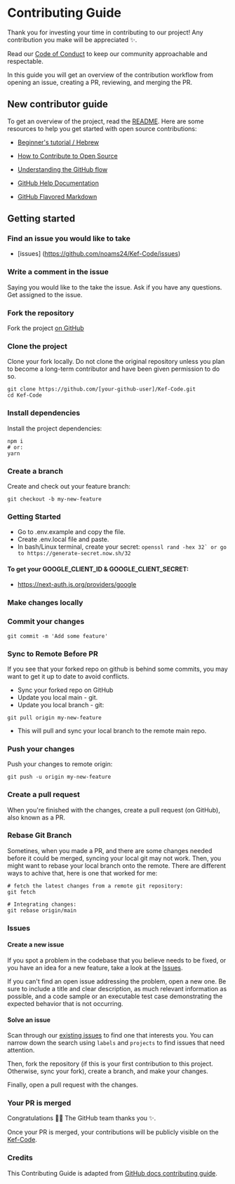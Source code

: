 # Contributing Guide

Thank you for investing your time in contributing to our project! Any contribution you make will be appreciated :sparkles:.

Read our [Code of Conduct](./CODE_OF_CONDUCT.md) to keep our community approachable and respectable.

In this guide you will get an overview of the contribution workflow from opening an issue, creating a PR, reviewing, and merging the PR.

## New contributor guide

To get an overview of the project, read the [README](README.md). Here are some resources to help you get started with open source contributions:

- [Beginner's tutorial / Hebrew](https://www.youtube.com/watch?v=IVNxfbHNHZk)
- [How to Contribute to Open Source](https://opensource.guide/how-to-contribute/)
- [Understanding the GitHub flow](https://guides.github.com/introduction/flow/)

- [GitHub Help Documentation](https://help.github.com/)
- [GitHub Flavored Markdown](https://guides.github.com/features/mastering-markdown/)

## Getting started

### Find an issue you would like to take

- [issues] (https://github.com/noams24/Kef-Code/issues)

### Write a comment in the issue

Saying you would like to the take the issue. Ask if you have any questions. Get assigned to the issue.

### Fork the repository

Fork the project [on GitHub](https://github.com/noams24/Kef-Code)

### Clone the project

Clone your fork locally. Do not clone the original repository unless you plan to become a long-term contributor and have been given permission to do so.

```shell
git clone https://github.com/[your-github-user]/Kef-Code.git
cd Kef-Code
```

### Install dependencies

Install the project dependencies:

```shell
npm i
# or:
yarn
```

### Create a branch

Create and check out your feature branch:

```shell
git checkout -b my-new-feature
```

### Getting Started

- Go to .env.example and copy the file.
- Create .env.local file and paste.
- In bash/Linux terminal, create your secret: ``openssl rand -hex 32` or go to https://generate-secret.now.sh/32``

#### To get your GOOGLE_CLIENT_ID & GOOGLE_CLIENT_SECRET:

- https://next-auth.js.org/providers/google

### Make changes locally

### Commit your changes

```shell
git commit -m 'Add some feature'
```

### Sync to Remote Before PR

If you see that your forked repo on github is behind some commits, you may want to get it up to date to avoid conflicts.

- Sync your forked repo on GitHub
- Update you local main - git.
- Update you local branch - git:

```shell
git pull origin my-new-feature
```

- This will pull and sync your local branch to the remote main repo.

### Push your changes

Push your changes to remote origin:

```shell
git push -u origin my-new-feature
```

### Create a pull request

When you're finished with the changes, create a pull request (on GitHub), also known as a PR.

### Rebase Git Branch

Sometines, when you made a PR, and there are some changes needed before it could be merged, syncing your local git may not work.
Then, you might want to rebase your local branch onto the remote.
There are different ways to achive that, here is one that worked for me:

```shell
# fetch the latest changes from a remote git repository:
git fetch

# Integrating changes:
git rebase origin/main

```

### Issues

#### Create a new issue

If you spot a problem in the codebase that you believe needs to be fixed, or you have an idea for a new feature, take a look at the [Issues](https://github.com/noams24/Kef-Code/issues).

If you can't find an open issue addressing the problem, open a new one. Be sure to include a title and clear description, as much relevant information as possible, and a code sample or an executable test case demonstrating the expected behavior that is not occurring.

#### Solve an issue

Scan through our [existing issues](https://github.com/noams24/Kef-Code/issues) to find one that interests you. You can narrow down the search using `labels` and `projects` to find issues that need attention.

Then, fork the repository (if this is your first contribution to this project. Otherwise, sync your fork), create a branch, and make your changes.

Finally, open a pull request with the changes.

### Your PR is merged

Congratulations :tada::tada: The GitHub team thanks you :sparkles:.

Once your PR is merged, your contributions will be publicly visible on the [Kef-Code](https://github.com/noams24/Kef-Code).

### Credits

This Contributing Guide is adapted from [GitHub docs contributing guide](https://github.com/github/docs/blob/main/CONTRIBUTING.md?plain=1).
